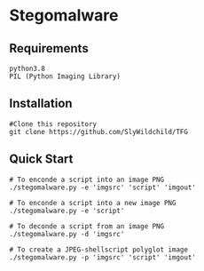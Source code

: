 # Stegomalware

## Requirements
    python3.8
    PIL (Python Imaging Library)

## Installation

    #Clone this repository
    git clone https://github.com/SlyWildchild/TFG

## Quick Start

    # To enconde a script into an image PNG
    ./stegomalware.py -e 'imgsrc' 'script' 'imgout'

    # To enconde a script into a new image PNG
    ./stegomalware.py -e 'script'

    # To deconde a script from an image PNG
    ./stegomalware.py -d 'imgsrc'

    # To create a JPEG-shellscript polyglot image
    ./stegomalware.py -p 'imgsrc' 'script' 'imgout'
